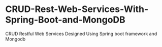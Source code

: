 # CRUD-Rest-Web-Services-With-Spring-Boot-and-MongoDB
CRUD Restful Web Services Designed Using Spring boot framework and  Mongodb
